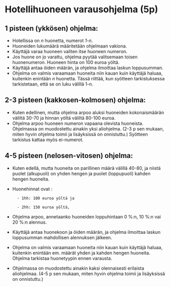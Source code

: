 # Hotellihuoneen varausohjelma (5p)

## 1 pisteen (ykkösen) ohjelma:
- Hotellissa on *n* huonetta, numerot *1-n*. 
- Huoneiden lukumäärä määritetään ohjelmaan vakiona. 
- Käyttäjä varaa huoneen valiten itse huoneen numeron. 
- Jos huone on jo varattu, ohjelma pyytää valitsemaan toisen huonenumeron.  Huoneen hinta on 100 euroa yöltä. 
- Käyttäjä antaa öiden määrän, ja ohjelma ilmoittaa laskun loppusumman.
- Ohjelma on valmis varaamaan huoneita niin kauan kuin käyttäjä haluaa, kuitenkin enintään *n* huonetta. Tässä riittää, kun syötteen tarkistuksessa tarkistetaan, että se on luku välillä 1-n.

## 2-3 pisteen (kakkosen-kolmosen) ohjelma:
- Kuten edellinen, mutta ohjelma arpoo aluksi huoneiden kokonaismäärän väliltä 30-70 ja hinnan yöltä väliltä 80-100 euroa. 
- Ohjelma arpoo huoneen numeron vapaana olevista huoneista. Ohjelmassa on muodostettu ainakin yksi aliohjelma.  (2-3 p sen mukaan, miten hyvin ohjelma toimii ja lisäyksissä on onnistuttu.) Syötteen tarkistus kattaa myös ei-numerot.

## 4-5 pisteen (nelosen-vitosen) ohjelma:
- Kuten edellä, mutta huoneita on parillinen määrä välillä 40-80, ja niistä puolet (alkupuoli) on yhden hengen ja puolet (loppupuoli) kahden hengen huoneita.

- Huonehinnat ovat :

        - 1hh: 100 euroa yöltä ja  

        - 2hh: 150 euroa yöltä,

- Ohjelma arpoo, annetaanko huoneiden loppuhintaan 0 %:n, 10 %:n vai 20 %:n alennus.

- Käyttäjä antaa huonekoon ja öiden määrän, ja ohjelma ilmoittaa laskun loppusumman mahdollisen alennuksen jälkeen.

- Ohjelma on valmis varaamaan huoneita niin kauan kuin käyttäjä haluaa, kuitenkin enintään em. määrät yhden ja kahden hengen huoneita. Ohjelma tarkistaa huonetyypin ennen varausta.

- Ohjelmassa on muodostettu ainakin kaksi olennaisesti erilaista aliohjelmaa. (4-5 p sen mukaan, miten hyvin ohjelma toimii ja lisäyksissä on onnistuttu.)

